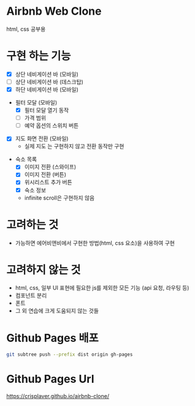 # Airbnb Web Clone
html, css 공부용

# 구현 하는 기능
- [x] 상단 네비게이션 바 (모바일)
- [ ] 상단 네비게이션 바 (데스크탑)
- [x] 하단 네비게이션 바 (모바일)
- 필터 모달 (모바일)
    - [x] 필터 모달 열기 동작
    - [ ] 가격 범위
    - [ ] 예약 옵션의 스위치 버튼
- [x] 지도 화면 전환 (모바일)
    - 실제 지도 는 구현하지 않고 전환 동작만 구현
- 숙소 목록
    - [x] 이미지 전환 (스와이프)
    - [x] 이미지 전환 (버튼)
    - [x] 위시리스트 추가 버튼
    - [x] 숙소 정보
    - infinite scroll은 구현하지 않음

# 고려하는 것
- 가능하면 에어비앤비에서 구현한 방법(html, css 요소)을 사용하여 구현

# 고려하지 않는 것
- html, css, 일부 UI 표현에 필요한 js를 제외한 모든 기능 (api 요청, 라우팅 등)
- 컴포넌트 분리
- 폰트
- 그 외 연습에 크게 도움되지 않는 것들

# Github Pages 배포
```bash
git subtree push --prefix dist origin gh-pages
```

# Github Pages Url
https://crisplaver.github.io/airbnb-clone/
